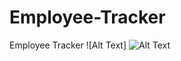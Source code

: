 # Employee-Tracker
Employee Tracker
![Alt Text]
![Alt Text](https://github.com/coryjpiette/Employee-Tracker/blob/main/assets/employeetracker.gif)

